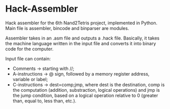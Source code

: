 # Hack-Assembler
Hack assembler for the 6th Nand2Tetris project, implemented in Python.
Main file is assembler, bincode and binparser are modules.

Assembler takes in an .asm file and outputs a .hack file.
Basically, it takes the machine language written in the input file and converts it into binary code for the computer.

Input file can contain:
  - Comments -> starting with //;
  - A-instructions -> @ sign, followed by a memory register address, variable or label;
  - C-instructions -> dest=comp;jmp, where dest is the destination, comp is the computation (addition, substraction, logical operations) and jmp is the jump condition, based on a logical operation relative to 0 (greater than, equal to, less than, etc.).
